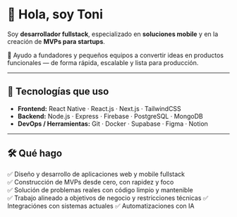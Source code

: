 # 👋 Hola, soy Toni

Soy **desarrollador fullstack**, especializado en **soluciones mobile** y en la creación de **MVPs para startups**.

🚀 Ayudo a fundadores y pequeños equipos a convertir ideas en productos funcionales — de forma rápida, escalable y lista para producción.

---

## 🧰 Tecnologías que uso

- **Frontend:** React Native · React.js · Next.js · TailwindCSS  
- **Backend:** Node.js · Express · Firebase · PostgreSQL · MongoDB  
- **DevOps / Herramientas:** Git · Docker · Supabase · Figma · Notion  

---

## 🛠 Qué hago

✅ Diseño y desarrollo de aplicaciones web y mobile fullstack  
✅ Construcción de MVPs desde cero, con rapidez y foco  
✅ Solución de problemas reales con código limpio y mantenible  
✅ Trabajo alineado a objetivos de negocio y restricciones técnicas
✅ Integraciónes con sistemas actuales
✅ Automatizaciones con IA


